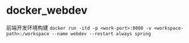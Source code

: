 # docker_webdev
前端开发环境构建
`docker run -itd -p <work-port>:8080 -v <workspace-path>:/workspace --name webdev --restart always spring`
